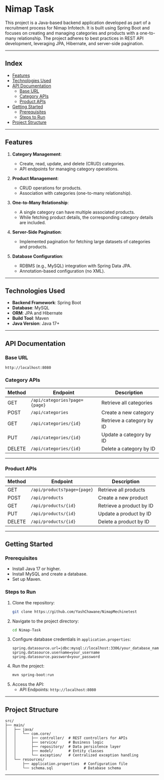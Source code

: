 # **Nimap Task**

This project is a Java-based backend application developed as part of a recruitment process for Nimap Infotech. It is built using Spring Boot and focuses on creating and managing categories and products with a one-to-many relationship. The project adheres to best practices in REST API development, leveraging JPA, Hibernate, and server-side pagination.

---

## **Index**

- [Features](#features)  
- [Technologies Used](#technologies-used)  
- [API Documentation](#api-documentation)  
  - [Base URL](#base-url)  
  - [Category APIs](#category-apis)  
  - [Product APIs](#product-apis)  
- [Getting Started](#getting-started)  
  - [Prerequisites](#prerequisites)  
  - [Steps to Run](#steps-to-run)  
- [Project Structure](#project-structure)   

---

## **Features**

1. **Category Management**:
   - Create, read, update, and delete (CRUD) categories.
   - API endpoints for managing category operations.

2. **Product Management**:
   - CRUD operations for products.
   - Association with categories (one-to-many relationship).

3. **One-to-Many Relationship**:
   - A single category can have multiple associated products.
   - While fetching product details, the corresponding category details are included.

4. **Server-Side Pagination**:
   - Implemented pagination for fetching large datasets of categories and products.

5. **Database Configuration**:
   - RDBMS (e.g., MySQL) integration with Spring Data JPA.
   - Annotation-based configuration (no XML).

---

## **Technologies Used**

- **Backend Framework**: Spring Boot  
- **Database**: MySQL  
- **ORM**: JPA and Hibernate  
- **Build Tool**: Maven  
- **Java Version**: Java 17+   

---

## **API Documentation**

### **Base URL**  
```
http://localhost:8080
```

### **Category APIs**
| Method | Endpoint                        | Description                  |
|--------|---------------------------------|------------------------------|
| GET    | `/api/categories?page={page}`   | Retrieve all categories      |
| POST   | `/api/categories`               | Create a new category        |
| GET    | `/api/categories/{id}`          | Retrieve a category by ID    |
| PUT    | `/api/categories/{id}`          | Update a category by ID      |
| DELETE | `/api/categories/{id}`          | Delete a category by ID      |

---

### **Product APIs**
| Method | Endpoint                        | Description                  |
|--------|---------------------------------|------------------------------|
| GET    | `/api/products?page={page}`     | Retrieve all products        |
| POST   | `/api/products`                 | Create a new product         |
| GET    | `/api/products/{id}`            | Retrieve a product by ID     |
| PUT    | `/api/products/{id}`            | Update a product by ID       |
| DELETE | `/api/products/{id}`            | Delete a product by ID       |
---

## **Getting Started**

### **Prerequisites**
- Install Java 17 or higher.  
- Install MySQL and create a database.  
- Set up Maven.

### **Steps to Run**  
1. Clone the repository:  
   ```bash
   git clone https://github.com/YashChawane/NimapMechinetest
   ```  
2. Navigate to the project directory:  
   ```bash
   cd Nimap-Task
   ```  
3. Configure database credentials in `application.properties`:  
   ```properties
   spring.datasource.url=jdbc:mysql://localhost:3306/your_database_name
   spring.datasource.username=your_username
   spring.datasource.password=your_password
   ```  
4. Run the project:  
   ```bash
   mvn spring-boot:run
   ```  
5. Access the API:  
   - API Endpoints: `http://localhost:8080`  
---

## **Project Structure**

```plaintext
src/
├── main/
│   ├── java/
│   │   └── com.core/
│   │       ├── controller/  # REST controllers for APIs
│   │       ├── service/     # Business logic
│   │       ├── repository/  # Data persistence layer
│   │       ├── model/       # Entity classes
│   │       └── exception/   # Centralized exception handling
│   └── resources/
│       ├── application.properties  # Configuration file
│       └── schema.sql              # Database schema
```
----
